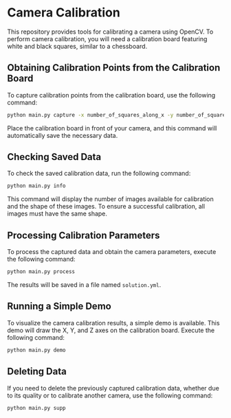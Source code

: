 # Camera Calibration

This repository provides tools for calibrating a camera using OpenCV. To perform camera calibration, you will need a calibration board featuring white and black squares, similar to a chessboard.

## Obtaining Calibration Points from the Calibration Board

To capture calibration points from the calibration board, use the following command:

```bash
python main.py capture -x number_of_squares_along_x -y number_of_squares_along_y --camera camera_id --dt time_delay_after_a_successful_detection
```

Place the calibration board in front of your camera, and this command will automatically save the necessary data.

## Checking Saved Data

To check the saved calibration data, run the following command:

```bash
python main.py info
```

This command will display the number of images available for calibration and the shape of these images. To ensure a successful calibration, all images must have the same shape.

## Processing Calibration Parameters

To process the captured data and obtain the camera parameters, execute the following command:

```bash
python main.py process
```

The results will be saved in a file named `solution.yml`.


## Running a Simple Demo

To visualize the camera calibration results, a simple demo is available. This demo will draw the X, Y, and Z axes on the calibration board. Execute the following command:

```bash
python main.py demo
```

## Deleting Data

If you need to delete the previously captured calibration data, whether due to its quality or to calibrate another camera, use the following command:

```bash
python main.py supp
```